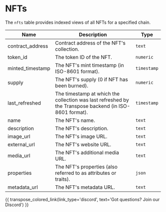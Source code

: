 # NFTs

The `nfts` table provides indexed views of all NFTs for a specified chain.

| Name                | Description                                                                 | Type        |
| --------- | --------- | --------------------------------------------------------------------------- |
| contract_address | Contract address of the NFT's collection. | `text` |
| token_id | The token ID of the NFT. | `numeric` |
| minted_timestamp | The NFT's mint timestamp (in ISO-8601 format). | `timestamp` |
| supply | The NFT's supply (0 if NFT has been burned). | `numeric` |
| last_refreshed | The timestamp at which the collection was last refreshed by the Transpose backend (in ISO-8601 format). | `timestamp` |
| name | The NFT's name. | `text` |
| description | The NFT's description. | `text` |
| image_url | The NFT's image URL. | `text` |
| external_url | The NFT's website URL. | `text` |
| media_url | The NFT's additional media URL. | `text` |
| properties | The NFT's properties (also referred to as attributes or traits). | `json` |
| metadata_url | The NFT's metadata URL. | `text` |

{{ transpose_colored_link(link_type='discord', text='Got questions?  Join our Discord') }}
